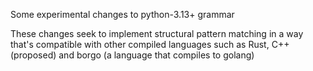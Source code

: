 Some experimental changes to python-3.13+ grammar

These changes seek to implement structural pattern matching in a way
that's compatible with other compiled languages such as Rust, C++ (proposed)
and borgo (a language that compiles to golang)
